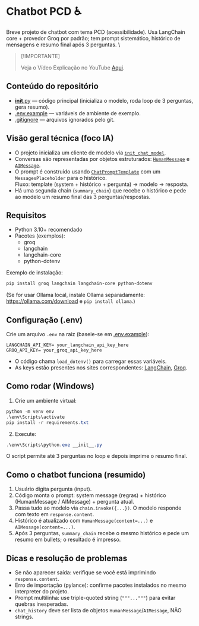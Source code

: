 # Chatbot PCD ♿

Breve projeto de chatbot com tema PCD (acessibilidade). Usa LangChain core + provedor Groq por padrão; tem prompt sistemático, histórico de mensagens e resumo final após 3 perguntas. \
>[!IMPORTANTE]
>
>Veja o Vídeo Explicação no YouTube [Aqui](https://youtu.be/vdKwLAG55jM).

## Conteúdo do repositório

- [**init**.py](d:\Programacao\Backend\Python\chatBot__init__.py) — código principal (inicializa o modelo, roda loop de 3 perguntas, gera resumo).
- [.env.example](d:\Programacao\Backend\Python\chatBot.env.example) — variáveis de ambiente de exemplo.
- [.gitignore](d:\Programacao\Backend\Python\chatBot.gitignore) — arquivos ignorados pelo git.

## Visão geral técnica (foco IA)

- O projeto inicializa um cliente de modelo via [`init_chat_model`](d:\Programacao\Backend\Python\chatBot__init__.py).
- Conversas são representadas por objetos estruturados: [`HumanMessage`](d:\Programacao\Backend\Python\chatBot__init__.py) e [`AIMessage`](d:\Programacao\Backend\Python\chatBot__init__.py).
- O prompt é construído usando [`ChatPromptTemplate`](d:\Programacao\Backend\Python\chatBot__init__.py) com um `MessagesPlaceholder` para o histórico.  
  Fluxo: template (system + histórico + pergunta) → modelo → resposta.
- Há uma segunda chain (`summary_chain`) que recebe o histórico e pede ao modelo um resumo final das 3 perguntas/respostas.

## Requisitos

- Python 3.10+ recomendado
- Pacotes (exemplos):
  - groq
  - langchain
  - langchain-core
  - python-dotenv

Exemplo de instalação:

```bash
pip install groq langchain langchain-core python-dotenv
```

(Se for usar Ollama local, instale Ollama separadamente: https://ollama.com/download e `pip install ollama`.)

## Configuração (.env)

Crie um arquivo `.env` na raiz (baseie-se em [.env.example](d:\Programacao\Backend\Python\chatBot.env.example)):

```
LANGCHAIN_API_KEY= your_langchain_api_key_here
GROQ_API_KEY= your_groq_api_key_here
```

- O código chama `load_dotenv()` para carregar essas variáveis.
- As keys estão presentes nos sites correspondentes: [LangChain](https://smith.langchain.com/settings?_gl=1*rizbte*_gcl_au*MTQyMDYyNjk4Ni4xNzU2NDI0MTcx*_ga*MzgxMTc1MTc4LjE3NTY0MjQxNzE.*_ga_47WX3HKKY2*czE3NTY4NTUwNjgkbzQkZzEkdDE3NTY4NTUxMDQkajI0JGwwJGgw), [Groq](https://console.groq.com/keys).

## Como rodar (Windows)

1. Crie um ambiente virtual:

```powershell
python -m venv env
.\env\Scripts\activate
pip install -r requirements.txt  
```

2. Execute:

```powershell
.\env\Scripts\python.exe __init__.py
```

O script permite até 3 perguntas no loop e depois imprime o resumo final.

## Como o chatbot funciona (resumido)

1. Usuário digita pergunta (input).
2. Código monta o prompt: system message (regras) + histórico (HumanMessage / AIMessage) + pergunta atual.
3. Passa tudo ao modelo via `chain.invoke({...})`. O modelo responde com texto em `response.content`.
4. Histórico é atualizado com `HumanMessage(content=...)` e `AIMessage(content=...)`.
5. Após 3 perguntas, `summary_chain` recebe o mesmo histórico e pede um resumo em bullets; o resultado é impresso.

## Dicas e resolução de problemas

- Se não aparecer saída: verifique se você está imprimindo `response.content`.
- Erro de importação (pylance): confirme pacotes instalados no mesmo interpreter do projeto.
- Prompt multilinha: use triple-quoted string (`"""..."""`) para evitar quebras inesperadas.
- `chat_history` deve ser lista de objetos `HumanMessage`/`AIMessage`, NÃO strings.

